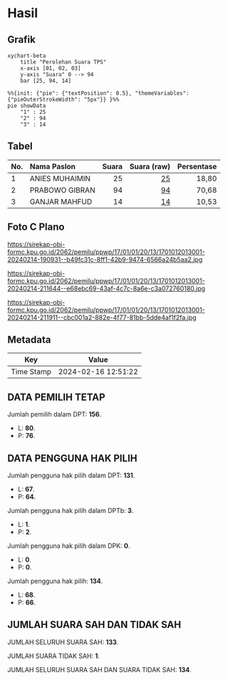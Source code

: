 # Hasil

## Grafik

```mermaid
xychart-beta
    title "Perolehan Suara TPS"
    x-axis [01, 02, 03]
    y-axis "Suara" 0 --> 94
    bar [25, 94, 14]
```

```mermaid
%%{init: {"pie": {"textPosition": 0.5}, "themeVariables": {"pieOuterStrokeWidth": "5px"}} }%%
pie showData
    "1" : 25
    "2" : 94
    "3" : 14
```

## Tabel

| No. | Nama Paslon    | Suara | Suara (raw) | Persentase |
|:--- |:-------------- | -----:| -----------:| ----------:|
| 1   | ANIES MUHAIMIN | 25    | [25][p-1]   | 18,80      |
| 2   | PRABOWO GIBRAN | 94    | [94][p-2]   | 70,68      |
| 3   | GANJAR MAHFUD  | 14    | [14][p-3]   | 10,53      |


[p-1]: https://github.com/gigit-pemilu/pemilu-2024-17-bengkulu/blob/main/pilpres/hitung-suara/sub/17-bengkulu/sub/01-bengkulu-selatan/sub/01-kedurang/sub/2013-pajar-bulan/sub/001-tps/sub/paslon-1.txt
[p-2]: https://github.com/gigit-pemilu/pemilu-2024-17-bengkulu/blob/main/pilpres/hitung-suara/sub/17-bengkulu/sub/01-bengkulu-selatan/sub/01-kedurang/sub/2013-pajar-bulan/sub/001-tps/sub/paslon-2.txt
[p-3]: https://github.com/gigit-pemilu/pemilu-2024-17-bengkulu/blob/main/pilpres/hitung-suara/sub/17-bengkulu/sub/01-bengkulu-selatan/sub/01-kedurang/sub/2013-pajar-bulan/sub/001-tps/sub/paslon-3.txt

## Foto C Plano

https://sirekap-obj-formc.kpu.go.id/2062/pemilu/ppwp/17/01/01/20/13/1701012013001-20240214-190931--b49fc31c-8ff1-42b9-9474-6566a24b5aa2.jpg

https://sirekap-obj-formc.kpu.go.id/2062/pemilu/ppwp/17/01/01/20/13/1701012013001-20240214-211644--e68ebc69-43af-4c7c-8a6e-c3a072760180.jpg

https://sirekap-obj-formc.kpu.go.id/2062/pemilu/ppwp/17/01/01/20/13/1701012013001-20240214-211911--cbc001a2-882e-4f77-81bb-5dde4af1f2fa.jpg


## Metadata

| Key        | Value               |
| ---------- | ------------------- |
| Time Stamp | 2024-02-16 12:51:22 |


## DATA PEMILIH TETAP

Jumlah pemilih dalam DPT: **156**.
 * L: **80**.
 * P: **76**.

## DATA PENGGUNA HAK PILIH

Jumlah pengguna hak pilih dalam DPT: **131**.
 * L: **67**.
 * P: **64**.

Jumlah pengguna hak pilih dalam DPTb: **3**.
 * L: **1**.
 * P: **2**.

Jumlah pengguna hak pilih dalam DPK: **0**.
 * L: **0**.
 * P: **0**.

Jumlah pengguna hak pilih: **134**.
 * L: **68**.
 * P: **66**.

## JUMLAH SUARA SAH DAN TIDAK SAH

JUMLAH SELURUH SUARA SAH: **133**.

JUMLAH SUARA TIDAK SAH: **1**.

JUMLAH SELURUH SUARA SAH DAN SUARA TIDAK SAH: **134**.


